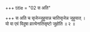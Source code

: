 +++
title = "02 स अति"

+++
स अति च सृजेज्जुहुयान्न चातिसृजेन्न जुहुयात् ।  
यो वा एवं विदुषा व्रात्येनातिसृष्टो जुहोति ॥ २ ॥